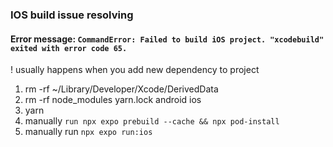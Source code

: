 ### IOS build issue resolving
#### Error message: `CommandError: Failed to build iOS project. "xcodebuild" exited with error code 65.`

! usually happens when you add new dependency to project

1. rm -rf ~/Library/Developer/Xcode/DerivedData
2. rm -rf node_modules yarn.lock android ios
3. yarn
4. manually `run npx expo prebuild --cache && npx pod-install`
5. manually run `npx expo run:ios`
